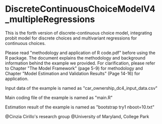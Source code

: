 # DiscreteContinuousChoiceModelV4_multipleRegressions
This is the forth version of discrete-continuous choice model, integrating probit model for discrete choices and multivariant regressions for continuous choices.

Please read "methodology and application of R code.pdf" before using the R package. The document explains the methodology and background information behind the example we provided. For clarification, please refer to Chapter "The Model Framework" (page 5-9) for methodology and Chapter "Model Estimation and Validation Results" (Page 14-16) for application.  

Input data of the example is named as "car_ownership_dc4_input_data.csv"

Main coding file of the example is named as "main.R"

Estimation result of the example is named as "bootstrap try1 nboot=10.txt"

@Cinzia Cirillo's research group @University of Maryland, College Park
